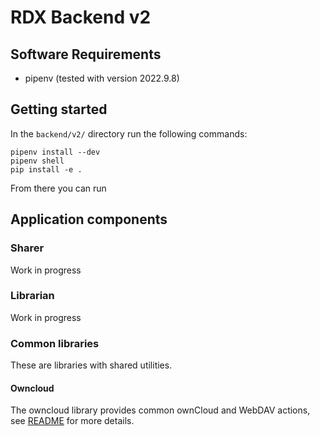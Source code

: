 # RDX Backend v2

## Software Requirements

* pipenv (tested with version 2022.9.8)

## Getting started

In the `backend/v2/` directory run the following commands:

```{ bash }
pipenv install --dev
pipenv shell
pip install -e .
```

From there you can run

## Application components

### Sharer

Work in progress

### Librarian

Work in progress

### Common libraries

These are libraries with shared utilities.

#### Owncloud

The owncloud library provides common ownCloud and WebDAV actions, see [README](./common/owncloud/README.md) for more details.

